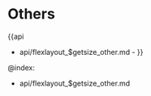 Others
=======

{{api
- api/flexlayout_$getsize_other.md - 
}}

@index:
- api/flexlayout_$getsize_other.md


